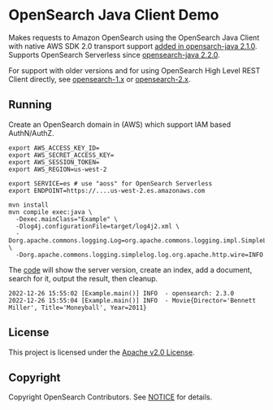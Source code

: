 # OpenSearch Java Client Demo

Makes requests to Amazon OpenSearch using the OpenSearch Java Client with native AWS SDK 2.0 transport support [added in opensarch-java 2.1.0](https://github.com/opensearch-project/opensearch-java/pull/177). Supports OpenSearch Serverless since [opensearch-java 2.2.0](https://github.com/opensearch-project/opensearch-java/pull/339). 

For support with older versions and for using OpenSearch High Level REST Client directly, see [opensearch-1.x](https://github.com/dblock/opensearch-java-client-demo/tree/opensearch-1.x) or [opensearch-2.x](https://github.com/dblock/opensearch-java-client-demo/tree/opensearch-2.x).

## Running

Create an OpenSearch domain in (AWS) which support IAM based AuthN/AuthZ.

```
export AWS_ACCESS_KEY_ID=
export AWS_SECRET_ACCESS_KEY=
export AWS_SESSION_TOKEN=
export AWS_REGION=us-west-2

export SERVICE=es # use "aoss" for OpenSearch Serverless
export ENDPOINT=https://....us-west-2.es.amazonaws.com

mvn install
mvn compile exec:java \
  -Dexec.mainClass="Example" \
  -Dlog4j.configurationFile=target/log4j2.xml \
  -Dorg.apache.commons.logging.Log=org.apache.commons.logging.impl.SimpleLog \
  -Dorg.apache.commons.logging.simplelog.log.org.apache.http.wire=INFO
```

The [code](src/main/java/Example.java) will show the server version, create an index, add a document, search for it, output the result, then cleanup.

```
2022-12-26 15:55:02 [Example.main()] INFO  - opensearch: 2.3.0
2022-12-26 15:55:04 [Example.main()] INFO  - Movie{Director='Bennett Miller', Title='Moneyball', Year=2011}
```

## License 

This project is licensed under the [Apache v2.0 License](LICENSE.txt).

## Copyright

Copyright OpenSearch Contributors. See [NOTICE](NOTICE.txt) for details.
